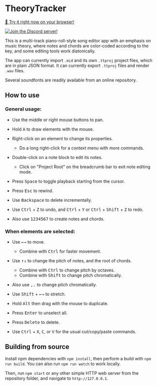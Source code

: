 # TheoryTracker

[🎼 Try it right now on your browser!](https://hlorenzi.github.io/theorytracker/)

[![Join the Discord server!][badge-discord-img]][badge-discord-url]

[badge-discord-img]: https://img.shields.io/discord/394999035540275222?label=Join%20the%20Discord%20server!&logo=discord
[badge-discord-url]: https://discord.com/invite/pXeDXGD

This is a multi-track piano-roll-style song editor app with an emphasis on music theory,
where notes and chords are color-coded according to the key, and some editing tools
work diatonically.

The app can currently import `.mid` and its own `.ttproj` project files,
which are in plain JSON format.
It can currently export `.ttproj` files and render `.wav` files.

Several soundfonts are readily available from an online repository.

## How to use

### General usage:

* Use the middle or right mouse buttons to pan.
* Hold <kbd>A</kbd> to draw elements with the mouse.
* Right-click on an element to change its properties.
  * Do a long right-click for a context menu with more commands.
* Double-click on a note block to edit its notes.
  * Click on "Project Root" on the breadcrumb bar to exit note editing mode.

* Press <kbd>Space</kbd> to toggle playback starting from the cursor.
* Press <kbd>Esc</kbd> to rewind.
* Use <kbd>Backspace</kbd> to delete incrementally.
* Use <kbd>Ctrl</kbd> + <kbd>Z</kbd> to undo, and <kbd>Ctrl</kbd> + <kbd>Y</kbd>
or <kbd>Ctrl</kbd> + <kbd>Shift</kbd> + <kbd>Z</kbd> to redo.

* Also use <kbd>1</kbd><kbd>2</kbd><kbd>3</kbd><kbd>4</kbd><kbd>5</kbd><kbd>6</kbd><kbd>7</kbd>
to create notes and chords.

### When elements are selected:

* Use <kbd>←</kbd><kbd>→</kbd> to move.
  * Combine with <kbd>Ctrl</kbd> for faster movement.
* Use <kbd>↑</kbd><kbd>↓</kbd> to change the pitch of notes, and the root of chords.
  * Combine with <kbd>Ctrl</kbd> to change pitch by octaves.
  * Combine with <kbd>Shift</kbd> to change pitch chromatically.
* Also use <kbd>,</kbd><kbd>.</kbd> to change pitch chromatically.
* Use <kbd>Shift</kbd> + <kbd>←</kbd><kbd>→</kbd> to stretch.
* Hold <kbd>Alt</kbd> then drag with the mouse to duplicate.

* Press <kbd>Enter</kbd> to unselect all.
* Press <kbd>Delete</kbd> to delete.

* Use <kbd>Ctrl</kbd> + <kbd>X</kbd>, <kbd>C</kbd>, or <kbd>V</kbd> for the usual
cut/copy/paste commands.

## Building from source

Install npm dependencies with `npm install`, then perform a build
with `npm run build`. You can also run `npm run watch` to work locally.

Then, run `npm start` or any other simple HTTP web server from
the repository folder, and navigate to `http://127.0.0.1`.